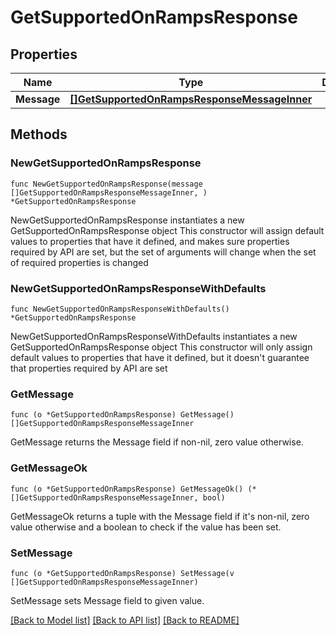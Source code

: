 # GetSupportedOnRampsResponse

## Properties

Name | Type | Description | Notes
------------ | ------------- | ------------- | -------------
**Message** | [**[]GetSupportedOnRampsResponseMessageInner**](GetSupportedOnRampsResponseMessageInner.md) |  | 

## Methods

### NewGetSupportedOnRampsResponse

`func NewGetSupportedOnRampsResponse(message []GetSupportedOnRampsResponseMessageInner, ) *GetSupportedOnRampsResponse`

NewGetSupportedOnRampsResponse instantiates a new GetSupportedOnRampsResponse object
This constructor will assign default values to properties that have it defined,
and makes sure properties required by API are set, but the set of arguments
will change when the set of required properties is changed

### NewGetSupportedOnRampsResponseWithDefaults

`func NewGetSupportedOnRampsResponseWithDefaults() *GetSupportedOnRampsResponse`

NewGetSupportedOnRampsResponseWithDefaults instantiates a new GetSupportedOnRampsResponse object
This constructor will only assign default values to properties that have it defined,
but it doesn't guarantee that properties required by API are set

### GetMessage

`func (o *GetSupportedOnRampsResponse) GetMessage() []GetSupportedOnRampsResponseMessageInner`

GetMessage returns the Message field if non-nil, zero value otherwise.

### GetMessageOk

`func (o *GetSupportedOnRampsResponse) GetMessageOk() (*[]GetSupportedOnRampsResponseMessageInner, bool)`

GetMessageOk returns a tuple with the Message field if it's non-nil, zero value otherwise
and a boolean to check if the value has been set.

### SetMessage

`func (o *GetSupportedOnRampsResponse) SetMessage(v []GetSupportedOnRampsResponseMessageInner)`

SetMessage sets Message field to given value.



[[Back to Model list]](../README.md#documentation-for-models) [[Back to API list]](../README.md#documentation-for-api-endpoints) [[Back to README]](../README.md)


